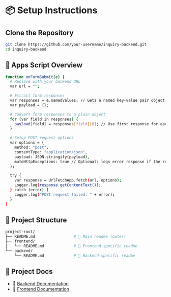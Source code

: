 # 📦 Setup Instructions

## Clone the Repository

```bash
git clone https://github.com/your-username/inquiry-backend.git
cd inquiry-backend
```

## 🧠 Apps Script Overview

```bash
function onFormSubmit(e) {
  # Replace with your backend URL
  var url = "";

  # Extract form responses
  var responses = e.namedValues; // Gets a named key-value pair object
  var payload = {};

  # Convert form responses to a plain object
  for (var field in responses) {
    payload[field] = responses[field][0]; // Use first response for each field
  }

  # Setup POST request options
  var options = {
    method: "post",
    contentType: "application/json",
    payload: JSON.stringify(payload),
    muteHttpExceptions: true // Optional: logs error response if the request fails
  };

  try {
    var response = UrlFetchApp.fetch(url, options);
    Logger.log(response.getContentText());
  } catch (error) {
    Logger.log("POST request failed: " + error);
  }
}
```

## 📁 Project Structure

```bash
project-root/
├── README.md                 # 🔗 Main readme (outer)
├── frontend/
│   └── README.md             # 📘 Frontend-specific readme
└── backend/
    └── README.md             # 📘 Backend-specific readme
```

## 📁 Project Docs

- 🔧 [Backend Documentation](./backend/README.md)
- 🎨 [Frontend Documentation](./frontend/README.md)
